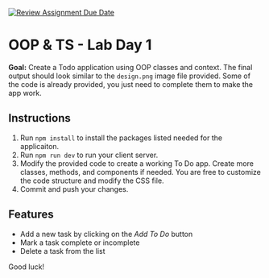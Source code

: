 [![Review Assignment Due Date](https://classroom.github.com/assets/deadline-readme-button-22041afd0340ce965d47ae6ef1cefeee28c7c493a6346c4f15d667ab976d596c.svg)](https://classroom.github.com/a/gtjV-Rn3)
# OOP & TS - Lab Day 1

**Goal:** Create a Todo application using OOP classes and context. The final output should look similar to the `design.png` image file provided. Some of the code is already provided, you just need to complete them to make the app work.

## Instructions

1. Run `npm install` to install the packages listed needed for the applicaiton.
2. Run `npm run dev` to run your client server.
3. Modify the provided code to create a working To Do app. Create more classes, methods, and components if needed. You are free to customize the code structure and modify the CSS file.
4. Commit and push your changes.

## Features

- Add a new task by clicking on the *Add To Do* button
- Mark a task complete or incomplete
- Delete a task from the list

Good luck!
